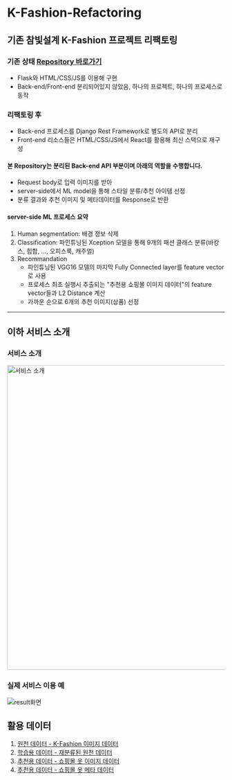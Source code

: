 # K-Fashion-Refactoring

## 기존 참빛설계 K-Fashion 프로젝트 리팩토링  
### 기존 상태 [Repository 바로가기](https://github.com/dudtjakdl/K-Fashion-Recommendation-Project)
- Flask와 HTML/CSS/JS를 이용해 구현
- Back-end/Front-end 분리되어있지 않았음, 하나의 프로젝트, 하나의 프로세스로 동작
### 리팩토링 후  
- Back-end 프로세스를 Django Rest Framework로 별도의 API로 분리
- Front-end 리소스들은 HTML/CSS/JS에서 React를 활용해 최신 스택으로 재구성

#### 본 Repository는 분리된 Back-end API 부분이며 아래의 역할을 수행합니다.
- Request body로 입력 이미지를 받아
- server-side에서 ML model을 통해 스타일 분류/추천 아이템 선정
- 분류 결과와 추천 이미지 및 메타데이터를 Response로 반환

#### server-side ML 프로세스 요약
1. Human segmentation: 배경 정보 삭제  
2. Classification: 파인튜닝된 Xception 모델을 통해 9개의 패션 클래스 분류(바캉스, 힙합, ..., 오피스룩, 캐주얼)
3. Recommandation
   - 파인튜닝된 VGG16 모델의 마지막 Fully Connected layer를 feature vector로 사용
   - 프로세스 최초 실행시 추출되는 "추천용 쇼핑몰 이미지 데이터"의 feature vector들과 L2 Distance 계산
   - 가까운 순으로 6개의 추천 이미지(상품) 선정
---
## 이하 서비스 소개
### 서비스 소개
<img width="704" alt="서비스 소개" src="https://user-images.githubusercontent.com/38906420/233242652-d0e3d83e-3dbc-4cbc-9413-36db2d5cda84.png">

### 실제 서비스 이용 예
![result화면](https://user-images.githubusercontent.com/38906420/233229096-acfecd71-f1ab-4d58-85c1-47488f479632.png)

## 활용 데이터

1. [원천 데이터 - K-Fashion 이미지 데이터](https://aihub.or.kr/aihubdata/data/view.do?currMenu=115&topMenu=100&aihubDataSe=realm&dataSetSn=51)
2. [학습용 데이터 - 재분류된 원천 데이터](https://drive.google.com/drive/folders/1X1dPSJg3IeWAIZk1D6AsWhuuH7pXs8pE?usp=sharing)
3. [추천용 데이터 - 쇼핑몰 옷 이미지 데이터](https://drive.google.com/drive/folders/1YfTl0YbWvXDz7OtltbwKVovpd2m-UJhH?usp=sharing)
4. [추천용 데이터 - 쇼핑몰 옷 메타 데이터](https://drive.google.com/file/d/1HdHsg7P88ZZjLC1v2z-7wJoKs3_JeMXL/view?usp=sharing)
